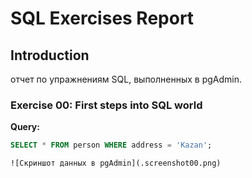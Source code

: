 # SQL Exercises Report

## Introduction
отчет по упражнениям SQL, выполненных в pgAdmin.


### Exercise 00: First steps into SQL world
**Query:**
```sql
SELECT * FROM person WHERE address = 'Kazan';

![Скриншот данных в pgAdmin](.screenshot00.png)

